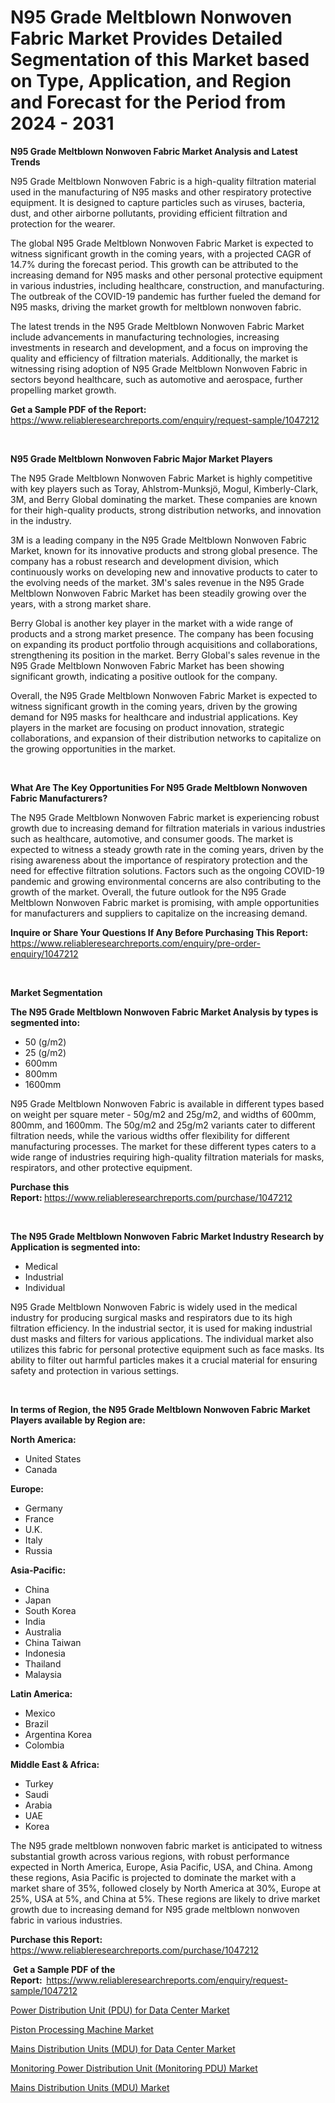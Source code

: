 <p><h1>N95 Grade Meltblown Nonwoven Fabric Market Provides Detailed Segmentation of this Market based on Type, Application, and Region and Forecast for the Period from 2024 - 2031</h1></p><p><strong>N95 Grade Meltblown Nonwoven Fabric Market Analysis and Latest Trends</strong></p>
<p><p>N95 Grade Meltblown Nonwoven Fabric is a high-quality filtration material used in the manufacturing of N95 masks and other respiratory protective equipment. It is designed to capture particles such as viruses, bacteria, dust, and other airborne pollutants, providing efficient filtration and protection for the wearer.</p><p>The global N95 Grade Meltblown Nonwoven Fabric Market is expected to witness significant growth in the coming years, with a projected CAGR of 14.7% during the forecast period. This growth can be attributed to the increasing demand for N95 masks and other personal protective equipment in various industries, including healthcare, construction, and manufacturing. The outbreak of the COVID-19 pandemic has further fueled the demand for N95 masks, driving the market growth for meltblown nonwoven fabric.</p><p>The latest trends in the N95 Grade Meltblown Nonwoven Fabric Market include advancements in manufacturing technologies, increasing investments in research and development, and a focus on improving the quality and efficiency of filtration materials. Additionally, the market is witnessing rising adoption of N95 Grade Meltblown Nonwoven Fabric in sectors beyond healthcare, such as automotive and aerospace, further propelling market growth.</p></p>
<p><strong>Get a Sample PDF of the Report:&nbsp;</strong> <a href="https://www.reliableresearchreports.com/enquiry/request-sample/1047212">https://www.reliableresearchreports.com/enquiry/request-sample/1047212</a></p>
<p>&nbsp;</p>
<p><strong>N95 Grade Meltblown Nonwoven Fabric Major Market Players</strong></p>
<p><p>The N95 Grade Meltblown Nonwoven Fabric Market is highly competitive with key players such as Toray, Ahlstrom-Munksjö, Mogul, Kimberly-Clark, 3M, and Berry Global dominating the market. These companies are known for their high-quality products, strong distribution networks, and innovation in the industry.</p><p>3M is a leading company in the N95 Grade Meltblown Nonwoven Fabric Market, known for its innovative products and strong global presence. The company has a robust research and development division, which continuously works on developing new and innovative products to cater to the evolving needs of the market. 3M's sales revenue in the N95 Grade Meltblown Nonwoven Fabric Market has been steadily growing over the years, with a strong market share.</p><p>Berry Global is another key player in the market with a wide range of products and a strong market presence. The company has been focusing on expanding its product portfolio through acquisitions and collaborations, strengthening its position in the market. Berry Global's sales revenue in the N95 Grade Meltblown Nonwoven Fabric Market has been showing significant growth, indicating a positive outlook for the company.</p><p>Overall, the N95 Grade Meltblown Nonwoven Fabric Market is expected to witness significant growth in the coming years, driven by the growing demand for N95 masks for healthcare and industrial applications. Key players in the market are focusing on product innovation, strategic collaborations, and expansion of their distribution networks to capitalize on the growing opportunities in the market.</p></p>
<p>&nbsp;</p>
<p><strong>What Are The Key Opportunities For N95 Grade Meltblown Nonwoven Fabric Manufacturers?</strong></p>
<p><p>The N95 Grade Meltblown Nonwoven Fabric market is experiencing robust growth due to increasing demand for filtration materials in various industries such as healthcare, automotive, and consumer goods. The market is expected to witness a steady growth rate in the coming years, driven by the rising awareness about the importance of respiratory protection and the need for effective filtration solutions. Factors such as the ongoing COVID-19 pandemic and growing environmental concerns are also contributing to the growth of the market. Overall, the future outlook for the N95 Grade Meltblown Nonwoven Fabric market is promising, with ample opportunities for manufacturers and suppliers to capitalize on the increasing demand.</p></p>
<p><strong>Inquire or Share Your Questions If Any Before Purchasing This Report:</strong> <a href="https://www.reliableresearchreports.com/enquiry/pre-order-enquiry/1047212">https://www.reliableresearchreports.com/enquiry/pre-order-enquiry/1047212</a></p>
<p>&nbsp;</p>
<p><strong>Market Segmentation</strong></p>
<p><strong>The N95 Grade Meltblown Nonwoven Fabric Market Analysis by types is segmented into:</strong></p>
<p><ul><li>50 (g/m2)</li><li>25 (g/m2)</li><li>600mm</li><li>800mm</li><li>1600mm</li></ul></p>
<p><p>N95 Grade Meltblown Nonwoven Fabric is available in different types based on weight per square meter - 50g/m2 and 25g/m2, and widths of 600mm, 800mm, and 1600mm. The 50g/m2 and 25g/m2 variants cater to different filtration needs, while the various widths offer flexibility for different manufacturing processes. The market for these different types caters to a wide range of industries requiring high-quality filtration materials for masks, respirators, and other protective equipment.</p></p>
<p><strong>Purchase this Report:&nbsp;</strong><a href="https://www.reliableresearchreports.com/purchase/1047212">https://www.reliableresearchreports.com/purchase/1047212</a></p>
<p>&nbsp;</p>
<p><strong>The N95 Grade Meltblown Nonwoven Fabric Market Industry Research by Application is segmented into:</strong></p>
<p><ul><li>Medical</li><li>Industrial</li><li>Individual</li></ul></p>
<p><p>N95 Grade Meltblown Nonwoven Fabric is widely used in the medical industry for producing surgical masks and respirators due to its high filtration efficiency. In the industrial sector, it is used for making industrial dust masks and filters for various applications. The individual market also utilizes this fabric for personal protective equipment such as face masks. Its ability to filter out harmful particles makes it a crucial material for ensuring safety and protection in various settings.</p></p>
<p>&nbsp;</p>
<p><strong>In terms of Region, the N95 Grade Meltblown Nonwoven Fabric Market Players available by Region are:</strong></p>
<p>
    <p> <strong> North America: </strong>
        <ul>
            <li>United States</li>
            <li>Canada</li>
        </ul>
        </p> 
    <p> <strong> Europe: </strong>
        <ul>
            <li>Germany</li>
            <li>France</li>
            <li>U.K.</li>
            <li>Italy</li>
            <li>Russia</li>
        </ul>
        </p> 
    <p> <strong> Asia-Pacific: </strong>
        <ul>
            <li>China</li>
            <li>Japan</li>
            <li>South Korea</li>
            <li>India</li>
            <li>Australia</li>
            <li>China Taiwan</li>
            <li>Indonesia</li>
            <li>Thailand</li>
            <li>Malaysia</li>
        </ul>
        </p> 
    <p> <strong> Latin America: </strong>
        <ul>
            <li>Mexico</li>
            <li>Brazil</li>
            <li>Argentina Korea</li>
            <li>Colombia</li>
        </ul>
        </p> 
    <p> <strong> Middle East & Africa: </strong>
        <ul>
            <li>Turkey</li>
            <li>Saudi</li>
            <li>Arabia</li>
            <li>UAE</li>
            <li>Korea</li>
        </ul>
    </p>
    </p>
<p><p>The N95 grade meltblown nonwoven fabric market is anticipated to witness substantial growth across various regions, with robust performance expected in North America, Europe, Asia Pacific, USA, and China. Among these regions, Asia Pacific is projected to dominate the market with a market share of 35%, followed closely by North America at 30%, Europe at 25%, USA at 5%, and China at 5%. These regions are likely to drive market growth due to increasing demand for N95 grade meltblown nonwoven fabric in various industries.</p></p>
<p><strong>Purchase this Report: </strong><a href="https://www.reliableresearchreports.com/purchase/1047212">https://www.reliableresearchreports.com/purchase/1047212</a></p>
<p>&nbsp;<strong>Get a Sample PDF of the Report:&nbsp;&nbsp;</strong><a href="https://www.reliableresearchreports.com/enquiry/request-sample/1047212">https://www.reliableresearchreports.com/enquiry/request-sample/1047212</a></p>
<p><strong></strong></p>
<p><p><a href="https://medium.com/@wadefahey/power-distribution-unit-pdu-for-data-center-market-comprehensive-assessment-by-type-7269bd476657">Power Distribution Unit (PDU) for Data Center Market</a></p><p><a href="https://medium.com/@wadefahey/piston-processing-machine-market-trends-forecast-and-competitive-analysis-to-2031-adf32b28f470">Piston Processing Machine Market</a></p><p><a href="https://medium.com/@wadefahey/mains-distribution-units-mdu-for-data-center-market-size-and-market-trends-complete-industry-35c389dcea48">Mains Distribution Units (MDU) for Data Center Market</a></p><p><a href="https://medium.com/@wadefahey/monitoring-power-distribution-unit-monitoring-pdu-market-trends-forecast-and-competitive-040dbad9c6b3">Monitoring Power Distribution Unit (Monitoring PDU) Market</a></p><p><a href="https://medium.com/@wadefahey/mains-distribution-units-mdu-market-exploring-market-share-market-trends-and-future-growth-85204e459723">Mains Distribution Units (MDU) Market</a></p></p>